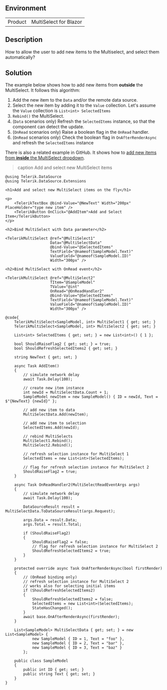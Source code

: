
## Environment

<table>
<tbody>
<tr>
<td>Product</td>
<td>MultiSelect for Blazor</td>
</tr>
</tbody>
</table>

## Description

How to allow the user to add new items to the Multiselect, and select them automatically?

## Solution

The example below shows how to add new items from **outside** the MultiSelect. It follows this algorithm:

1. Add the new item to the `Data` and/or the remote data source.
1. Select the new item by adding it to the `Value` collection. Let's assume the `Value` collection is `List<int> SelectedItems`
1. `Rebind()` the MultiSelect.
1. (`Data` scenarios only) Refresh the `SelectedItems` instance, so that the component can detect the update.
1. (`OnRead` scenarios only) Raise a boolean flag in the `OnRead` handler.
1. (`OnRead` scenarios only) Check the boolean flag in `OnAfterRenderAsync` and refresh the `SelectedItems` instance

There is also a related example in GitHub. It shows how to [add new items from **inside** the MultiSelect dropdown](https://github.com/telerik/blazor-ui/tree/master/multiselect/add-new-item).

>caption Add and select new MultiSelect items

````RAZOR
@using Telerik.DataSource
@using Telerik.DataSource.Extensions

<h1>Add and select new MultiSelect items on the fly</h1>

<p>
    <TelerikTextBox @bind-Value="@NewText" Width="200px" PlaceHolder="type new item" />
    <TelerikButton OnClick="@AddItem">Add and Select Item</TelerikButton>
</p>

<h2>Bind MultiSelect with Data parameter</h2>

<TelerikMultiSelect @ref="@MultiSelect1"
                    Data="@MultiSelectData"
                    @bind-Value="@SelectedItems"
                    TextField="@nameof(SampleModel.Text)"
                    ValueField="@nameof(SampleModel.ID)"
                    Width="300px" />

<h2>Bind MultiSelect with OnRead event</h2>

<TelerikMultiSelect @ref="@MultiSelect2"
                    TItem="@SampleModel"
                    TValue="@int"
                    OnRead="@OnReadHandler2"
                    @bind-Value="@SelectedItems"
                    TextField="@nameof(SampleModel.Text)"
                    ValueField="@nameof(SampleModel.ID)"
                    Width="300px" />

@code{
    TelerikMultiSelect<SampleModel, int> MultiSelect1 { get; set; }
    TelerikMultiSelect<SampleModel, int> MultiSelect2 { get; set; }

    List<int> SelectedItems { get; set; } = new List<int>() { 1 };

    bool ShouldRaiseFlag2 { get; set; } = true;
    bool ShouldRefreshSelectedItems2 { get; set; }

    string NewText { get; set; }

    async Task AddItem()
    {
        // simulate network delay
        await Task.Delay(100);

        // create new item instance
        int newId = MultiSelectData.Count + 1;
        SampleModel newItem = new SampleModel() { ID = newId, Text = $"{NewText} {newId}" };

        // add new item to data
        MultiSelectData.Add(newItem);

        // add new item to selection
        SelectedItems.Add(newId);

        // rebind MultiSelects
        MultiSelect1.Rebind();
        MultiSelect2.Rebind();

        // refresh selection instance for MultiSelect 1
        SelectedItems = new List<int>(SelectedItems);

        // flag for refresh selection instance for MultiSelect 2
        ShouldRaiseFlag2 = true;
    }

    async Task OnReadHandler2(MultiSelectReadEventArgs args)
    {
        // simulate network delay
        await Task.Delay(100);

        DataSourceResult result = MultiSelectData.ToDataSourceResult(args.Request);

        args.Data = result.Data;
        args.Total = result.Total;

        if (ShouldRaiseFlag2)
        {
            ShouldRaiseFlag2 = false;
            // flag for refresh selection instance for MultiSelect 2
            ShouldRefreshSelectedItems2 = true;
        }
    }

    protected override async Task OnAfterRenderAsync(bool firstRender)
    {
        // (OnRead binding only)
        // refresh selection instance for MultiSelect 2
        // works also for selecting initial items
        if (ShouldRefreshSelectedItems2)
        {
            ShouldRefreshSelectedItems2 = false;
            SelectedItems = new List<int>(SelectedItems);
            StateHasChanged();
        }
        await base.OnAfterRenderAsync(firstRender);
    }

    List<SampleModel> MultiSelectData { get; set; } = new List<SampleModel> {
            new SampleModel { ID = 1, Text = "foo" },
            new SampleModel { ID = 2, Text = "bar" },
            new SampleModel { ID = 3, Text = "baz" }
        };

    public class SampleModel
    {
        public int ID { get; set; }
        public string Text { get; set; }
    }
}
````
